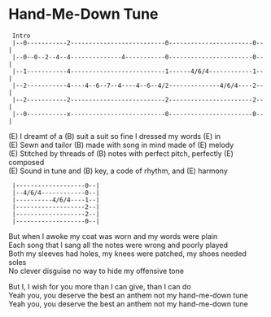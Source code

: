 # Hand-Me-Down Tune

  

``` 
 Intro
 |--0-----------2--------------------------0-----------------------0--|
 |--0--0--2--4--4--------------4-----------0-----------------------0--|
 |--1-----------4--------------------------1------4/6/4------------1--|
 |--2-----------4----4--6--7--4----4--6--4/2--------------4/6/4----2--|
 |--2-----------2--------------------------2-----------------------2--|
 |--0-----------x--------------------------0-----------------------0--|
```

  
(E) I dreamt of a (B) suit a suit so fine I dressed my words (E) in  
(E) Sewn and tailor (B) made with song in mind made of (E) melody  
(E) Stitched by threads of (B) notes with perfect pitch, perfectly (E)
composed  
(E) Sound in tune and (B) key, a code of rhythm, and (E) harmony  
  

``` 
 |-------------------0--|
 |--4/6/4------------0--|
 |----------4/6/4----1--|
 |-------------------2--|
 |-------------------2--|
 |-------------------0--|
```

  
But when I awoke my coat was worn and my words were plain  
Each song that I sang all the notes were wrong and poorly played  
Both my sleeves had holes, my knees were patched, my shoes needed
soles  
No clever disguise no way to hide my offensive tone  
  
But I, I wish for you more than I can give, than I can do  
Yeah you, you deserve the best an anthem not my hand-me-down tune  
Yeah you, you deserve the best an anthem not my hand-me-down tune
